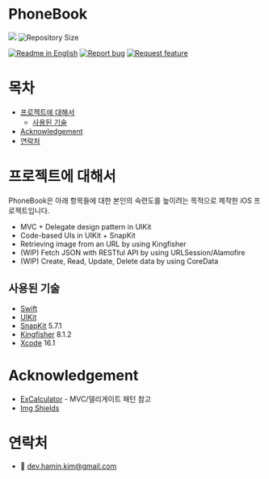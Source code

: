 # PhoneBook

<!--배지-->
![][license-shield] ![Repository Size][repository-size-shield]

<!--프로젝트 대문 이미지-->


<!--프로젝트 버튼-->
 [![Readme in English][readme-eng-shield]][readme-eng-url] [![Report bug][report-bug-shield]][report-bug-url] [![Request feature][request-feature-shield]][request-feature-url]


<!--Url for Badges-->
[license-shield]: https://img.shields.io/github/license/dev-hamin-kim/PhoneBook?labelColor=D8D8D8&color=04B4AE
[repository-size-shield]: https://img.shields.io/github/repo-size/dev-hamin-kim/PhoneBook?labelColor=D8D8D8&color=BE81F7

<!--Url for Buttons-->
[readme-eng-shield]: https://img.shields.io/badge/-readme%20in%20English-2E2E2E?style=for-the-badge

[report-bug-shield]: https://img.shields.io/badge/-%F0%9F%90%9E%20report%20bug-F5A9A9?style=for-the-badge
[report-bug-url]: https://github.com/dev-hamin-kim/PhoneBook/issues

[request-feature-shield]: https://img.shields.io/badge/-%E2%9C%A8%20request%20feature-A9D0F5?style=for-the-badge
[request-feature-url]: https://github.com/dev-hamin-kim/PhoneBook/issues

<!--URLS-->
[license-url]: LICENSE.md
[readme-eng-url]: ../README.md


<!--목차-->
# 목차
- [프로젝트에 대해서](#프로젝트에-대해서)
  - [사용된 기술](#사용된-기술)
- [Acknowledgement](#acknowledgement)
- [연락처](#연락처)
  

# 프로젝트에 대해서

PhoneBook은 아래 항목들에 대한 본인의 숙련도를 높이려는 목적으로 제작한 iOS 프로젝트입니다.
- MVC + Delegate design pattern in UIKit
- Code-based UIs in UIKit + SnapKit
- Retrieving image from an URL by using Kingfisher
- (WIP) Fetch JSON with RESTful API by using URLSession/Alamofire
- (WIP) Create, Read, Update, Delete data by using CoreData

## 사용된 기술

- [Swift](https://www.swift.org/)
- [UIKit](https://developer.apple.com/documentation/uikit/)
- [SnapKit](https://github.com/SnapKit/SnapKit) 5.7.1
- [Kingfisher](https://github.com/onevcat/Kingfisher) 8.1.2
- [Xcode](https://developer.apple.com/xcode/) 16.1


# Acknowledgement

- [ExCalculator](https://github.com/Swift-Education/ExCalculator/tree/Codebase-MVC) - MVC/델리게이트 패턴 참고
- [Img Shields](https://shields.io/)


# 연락처
- 📧 dev.hamin.kim@gmail.com


